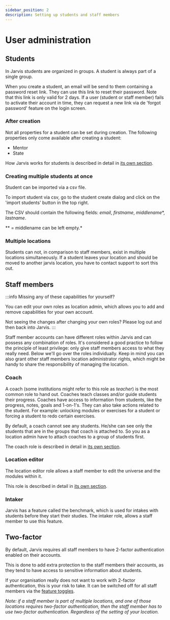 ```yaml
---
sidebar_position: 2
description: Setting up students and staff members
---
```


# User administration

## Students

In Jarvis students are organized in groups. A student is always part of a single group.

When you create a student, an email will be send to them containing a password reset link. They can use this link to
reset their password.
Note that this link is only valid for 2 days. If a user (student or staff member) fails to activate their account in
time,
they can request a new link via de 'forgot password' feature on the login screen.

### After creation

Not all properties for a student can be set during creation. The following properties only come available after creating
a student:

- Mentor
- State

How Jarvis works for students is described in detail in [its own section](../../students).

### Creating multiple students at once

Student can be imported via a csv file.

To import student via csv, go to the student create dialog and click on the 'import students' button in the top right.

The CSV should contain the following fields: *email*, *firstname*, *middlename*\*, *lastname*.

\** = middlename can be left empty.*

### Multiple locations

Students can not, in comparison to staff members, exist in multiple locations simultaneously. If a student leaves your
location and should be moved to another jarvis location, you have to contact support to sort this out.

## Staff members

:::info Missing any of these capabilities for yourself? 

You can edit your own roles as location admin, which allows you to add and 
remove capabilities for your own account.

Not seeing the changes after changing your own roles? Please log out and then back into Jarvis.
:::

Staff member accounts can have different roles within Jarvis and can possess any combination of roles.
It's considered a good practice to follow the principle of least privilege: only give staff members access to what they
really need.
Below we'll go over the roles individually.
Keep in mind you can also grant other staff members location administrator rights, which might be handy to share the
responsibility of managing the location.

### Coach

A coach (some institutions might refer to this role as *teacher*) is the most common role to hand out.
Coaches teach classes and/or guide students their progress.
Coaches have access to information from students, like the progress, notes, goals and 1-on-1's.
They can also take actions related to the student. For example: unlocking modules or exercises for a student or forcing a student to redo certain exercises.

By default, a coach cannot see any students. He/she can see only the students that are in the groups that coach is attached to. So you as a location admin have to attach coaches to a group of students
first.

The coach role is described in detail in [its own section](../coaches/).

### Location editor

The location editor role allows a staff member to edit the universe and the modules within it.

This role is described in detail in [its own section](../editor).

### Intaker

Jarvis has a feature called the benchmark, which is used for intakes with students before they start their studies.
The intaker role, allows a staff member to use this feature.



## Two-factor

By default, Jarvis requires all staff members to have 2-factor authentication enabled on their accounts.

This is done to add extra protection to the staff members their accounts,
as they tend to have access to sensitive information about students.

If your organisation really does not want to work with 2-factor authentication, this is your risk to take.
It can be switched off for all staff members via the [feature toggles](feature-toggles).

*Note: if a staff member is part of multiple locations, and one of those locations requires two-factor authentication, then the staff
member has to use two-factor authentication. Regardless of the setting of your location.*
